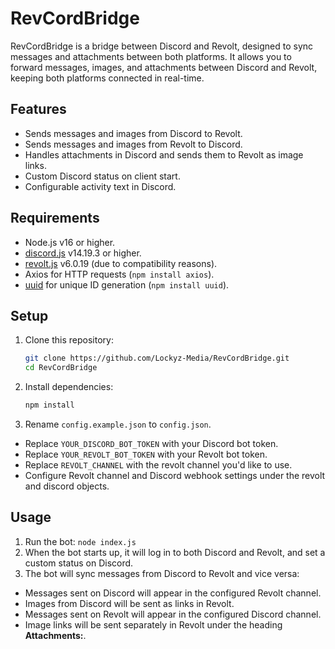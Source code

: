 # RevCordBridge
RevCordBridge is a bridge between Discord and Revolt, designed to sync messages and attachments between both platforms. It allows you to forward messages, images, and attachments between Discord and Revolt, keeping both platforms connected in real-time.

## Features

- Sends messages and images from Discord to Revolt.
- Sends messages and images from Revolt to Discord.
- Handles attachments in Discord and sends them to Revolt as image links.
- Custom Discord status on client start.
- Configurable activity text in Discord.

## Requirements

- Node.js v16 or higher.
- [discord.js](https://discord.js.org/) v14.19.3 or higher.
- [revolt.js](https://github.com/revoltchat/revolt.js) v6.0.19 (due to compatibility reasons).
- Axios for HTTP requests (`npm install axios`).
- [uuid](https://www.npmjs.com/package/uuid) for unique ID generation (`npm install uuid`).

## Setup

1. Clone this repository:

    ```bash
    git clone https://github.com/Lockyz-Media/RevCordBridge.git
    cd RevCordBridge
    ```

2. Install dependencies:

    ```bash
    npm install
    ```

3. Rename `config.example.json` to `config.json`.
- Replace `YOUR_DISCORD_BOT_TOKEN` with your Discord bot token.
- Replace `YOUR_REVOLT_BOT_TOKEN` with your Revolt bot token.
- Replace `REVOLT_CHANNEL` with the revolt channel you'd like to use.
- Configure Revolt channel and Discord webhook settings under the revolt and discord objects.

## Usage
1) Run the bot: `node index.js`
2) When the bot starts up, it will log in to both Discord and Revolt, and set a custom status on Discord.
3) The bot will sync messages from Discord to Revolt and vice versa:
  - Messages sent on Discord will appear in the configured Revolt channel.
  - Images from Discord will be sent as links in Revolt.
  - Messages sent on Revolt will appear in the configured Discord channel.
  - Image links will be sent separately in Revolt under the heading **Attachments:**.
